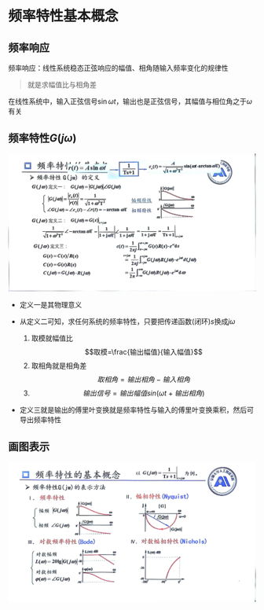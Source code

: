 # 频率特性基本概念
## 频率响应
频率响应：线性系统稳态正弦响应的幅值、相角随输入频率变化的规律性
>就是求幅值比与相角差

在线性系统中，输入正弦信号$\sin\omega t$，输出也是正弦信号，其幅值与相位角之于$\omega$有关
## 频率特性$G(j\omega)$
![](picture/9.jpg)
* 定义一是其物理意义
* 从定义二可知，求任何系统的频率特性，只要把传递函数(闭环)$s$换成$j\omega$
  1. 取模就幅值比$$取模=\frac{输出幅值}{输入幅值}$$
  2. 取相角就是相角差$$取相角=输出相角-输入相角$$
  3. $$输出信号=输出幅值sin(\omega t+输出相角)$$
   
* 定义三就是输出的傅里叶变换就是频率特性与输入的傅里叶变换乘积，然后可导出频率特性
## 画图表示

![](picture/10.jpg)
